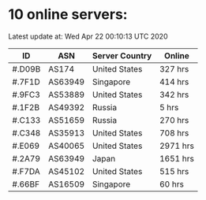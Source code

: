 # 10 online servers:

Latest update at: Wed Apr 22 00:10:13 UTC 2020

| ID | ASN | Server Country | Online |
| -- | --- | -------------- | ------ |
| #.D09B | AS174 | United States | 327 hrs |
| #.7F1D | AS63949 | Singapore | 414 hrs |
| #.9FC3 | AS53889 | United States | 342 hrs |
| #.1F2B | AS49392 | Russia | 5 hrs |
| #.C133 | AS51659 | Russia | 270 hrs |
| #.C348 | AS35913 | United States | 708 hrs |
| #.E069 | AS40065 | United States | 2971 hrs |
| #.2A79 | AS63949 | Japan | 1651 hrs |
| #.F7DA | AS45102 | United States | 515 hrs |
| #.66BF | AS16509 | Singapore | 60 hrs |

